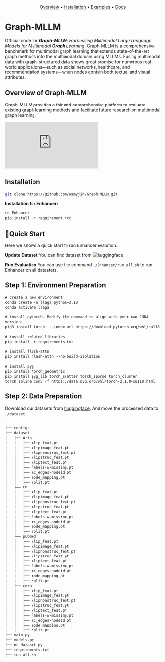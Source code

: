 



<p align="center">
  <a href="#Graph-MLLM">Overview</a> •
  <a href="#installation">Installation</a> •
  <a href="">Examples</a> •
  <a href="">Docs</a>
</p>

# Graph-MLLM

Official code for ***Graph**-**MLLM**: Harnessing Multimodal Large Language Models for Multimodal **Graph** Learning*. Graph-MLLM is a comprehensive benchmark for multimodal graph learning that extends state-of-the-art graph methods into the multimodal domain using MLLMs. Fusing multimodal data with graph-structured data shows great promise for numerous real-world applications—such as social networks, healthcare, and recommendation systems—when nodes contain both textual and visual attributes.


## Overview of Graph-MLLM

Graph-MLLM provides a fair and comprehensive platform to evaluate existing graph learning methods and facilitate future research on multimodal graph learning.

![graphmllm](https://github.com/oamyjin/Graph-MLLM/blob/main/docs/graphmllm.pdf)


## Installation

``` bash
git clone https://github.com/oamyjin/Graph-MLLM.git
```

**Installation for Enhancer:**
``` bash
cd Enhancer
pip install -r requirement.txt
```

## 🚀Quick Start
Here we shows a quick start to run Enhancer evalution.

**Update Dataset**
You can find dataset from ![huggingface](https://huggingface.co/datasets/oamyjin/Graph-MLLM/tree/main/enhancer-dataset)


**Run Evaluation**
You can use the command `./Enhancer/run_all.sh` to run Enhancer on all datastets.

## Step 1: Environment Preparation 

```shell
# create a new environment
conda create -n llaga python=3.10
conda activate llaga

# install pytorch. Modify the command to align with your own CUDA version.
pip3 install torch  --index-url https://download.pytorch.org/whl/cu118

# install related libraries
pip install -r requirements.txt

# install flash-attn
pip install flash-attn --no-build-isolation

# install pyg
pip install torch_geometric
pip install pyg_lib torch_scatter torch_sparse torch_cluster torch_spline_conv -f https://data.pyg.org/whl/torch-2.1.0+cu118.html

```
## Step 2:  Data Preparation
Download our datasets from [huggingface](https://huggingface.co/datasets/oamyjin/Graph-MLLM/tree/main/enhancer-dataset). And move the processed data to `./dataset`
```
.
├── configs
├── dataset
│   ├── Arts
│   │   ├── clip_feat.pt
│   │   ├── clipimage_feat.pt
│   │   ├── clipnonstruc_feat.pt
│   │   ├── clipstruc_feat.pt
│   │   ├── cliptext_feat.pt
│   │   ├── labels-w-missing.pt
│   │   ├── nc_edges-nodeid.pt
│   │   ├── node_mapping.pt
│   │   ├── split.pt
│   ├── CD
│   │   ├── clip_feat.pt
│   │   ├── clipimage_feat.pt
│   │   ├── clipnonstruc_feat.pt
│   │   ├── clipstruc_feat.pt
│   │   ├── cliptext_feat.pt
│   │   ├── labels-w-missing.pt
│   │   ├── nc_edges-nodeid.pt
│   │   ├── node_mapping.pt
│   │   ├── split.pt
│   └── pubmed
│   │   ├── clip_feat.pt
│   │   ├── clipimage_feat.pt
│   │   ├── clipnonstruc_feat.pt
│   │   ├── clipstruc_feat.pt
│   │   ├── cliptext_feat.pt
│   │   ├── labels-w-missing.pt
│   │   ├── nc_edges-nodeid.pt
│   │   ├── node_mapping.pt
│   │   ├── split.pt
│   ├── cora
│   │   ├── clip_feat.pt
│   │   ├── clipimage_feat.pt
│   │   ├── clipnonstruc_feat.pt
│   │   ├── clipstruc_feat.pt
│   │   ├── cliptext_feat.pt
│   │   ├── labels-w-missing.pt
│   │   ├── nc_edges-nodeid.pt
│   │   ├── node_mapping.pt
│   │   ├── split.pt
├── main.py
├── models.py
├── nc_dataset.py
├── requirements.txt
├── run_all.sh
```